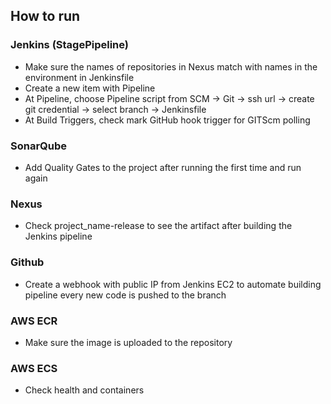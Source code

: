## How to run
### Jenkins (StagePipeline)
- Make sure the names of repositories in Nexus match with names in the environment in Jenkinsfile
- Create a new item with Pipeline
- At Pipeline, choose Pipeline script from SCM -> Git -> ssh url -> create git credential -> select branch -> Jenkinsfile
- At Build Triggers, check mark GitHub hook trigger for GITScm polling
### SonarQube
- Add Quality Gates to the project after running the first time and run again
### Nexus
- Check project_name-release to see the artifact after building the Jenkins pipeline
### Github
- Create a webhook with public IP from Jenkins EC2 to automate building pipeline every new code is pushed to the branch
### AWS ECR
- Make sure the image is uploaded to the repository
### AWS ECS
- Check health and containers
